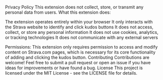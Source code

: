 Privacy Policy
This extension does not collect, store, or transmit any personal data from users.
What this extension does:

The extension operates entirely within your browser
It only interacts with the Strava website to identify and click kudos buttons
It does not access, collect, or store any personal information
It does not use cookies, analytics, or tracking technologies
It does not communicate with any external servers

Permissions:
This extension only requires permission to access and modify content on Strava.com pages, which is necessary for its core functionality of adding and clicking the kudos button.
Contributing
Contributions are welcome! Feel free to submit a pull request or open an issue if you have ideas for improvements or have found a bug.
License
This project is licensed under the MIT License - see the LICENSE file for details.